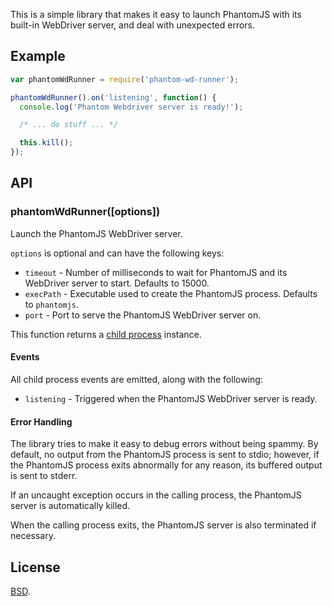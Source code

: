 This is a simple library that makes it easy to launch
PhantomJS with its built-in WebDriver server, and deal with
unexpected errors.

## Example

```javascript
var phantomWdRunner = require('phantom-wd-runner');

phantomWdRunner().on('listening', function() {
  console.log('Phantom Webdriver server is ready!');

  /* ... do stuff ... */

  this.kill();
});
```

## API

### phantomWdRunner([options])

Launch the PhantomJS WebDriver server.

`options` is optional and can have the following keys:

* `timeout` - Number of milliseconds to wait for PhantomJS and its
  WebDriver server to start. Defaults to 15000.
* `execPath` - Executable used to create the PhantomJS process. Defaults
  to `phantomjs`.
* `port` - Port to serve the PhantomJS WebDriver server on.

This function returns a [child process][] instance.

#### Events

All child process events are emitted, along with the following:

* `listening` - Triggered when the PhantomJS WebDriver server is ready.

#### Error Handling

The library tries to make it easy to debug errors without being 
spammy. By default, no output from the PhantomJS process is sent to
stdio; however, if the PhantomJS process exits abnormally for any reason,
its buffered output is sent to stderr.

If an uncaught exception occurs in the calling process, the PhantomJS
server is automatically killed.

When the calling process exits, the PhantomJS server is also terminated
if necessary.

## License

[BSD][].

  [child process]: http://nodejs.org/api/child_process.html
  [BSD]: http://opensource.org/licenses/BSD-2-Clause
